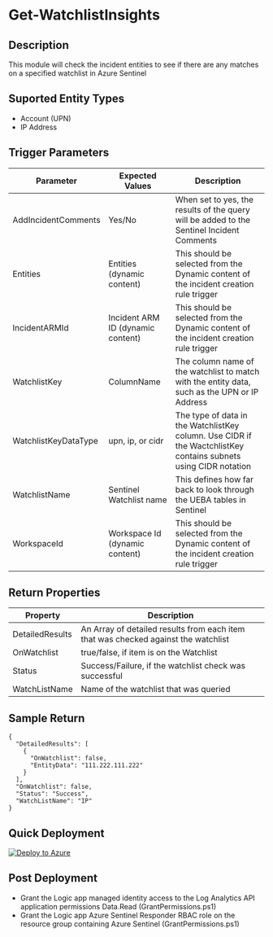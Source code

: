 # Get-WatchlistInsights

## Description
This module will check the incident entities to see if there are any matches on a specified watchlist in Azure Sentinel

## Suported Entity Types
* Account (UPN)
* IP Address

## Trigger Parameters

|Parameter|Expected Values|Description|
|---|---|---|
|AddIncidentComments|Yes/No|When set to yes, the results of the query will be added to the Sentinel Incident Comments|
|Entities|Entities (dynamic content)|This should be selected from the Dynamic content of the incident creation rule trigger|
|IncidentARMId|Incident ARM ID (dynamic content)|This should be selected from the Dynamic content of the incident creation rule trigger|
|WatchlistKey|ColumnName|The column name of the watchlist to match with the entity data, such as the UPN or IP Address |
|WatchlistKeyDataType|upn, ip, or cidr|The type of data in the WatchlistKey column.  Use CIDR if the WactchlistKey contains subnets using CIDR notation|
|WatchlistName|Sentinel Watchlist name|This defines how far back to look through the UEBA tables in Sentinel|
|WorkspaceId|Workspace Id (dynamic content)|This should be selected from the Dynamic content of the incident creation rule trigger|

## Return Properties

|Property|Description|
|---|---|
|DetailedResults|An Array of detailed results from each item that was checked against the watchlist|
|OnWatchlist|true/false, if item is on the Watchlist|
|Status|Success/Failure, if the watchlist check was successful|
|WatchListName|Name of the watchlist that was queried|


## Sample Return

```
{
  "DetailedResults": [
    {
      "OnWatchlist": false,
      "EntityData": "111.222.111.222"
    }
  ],
  "OnWatchlist": false,
  "Status": "Success",
  "WatchListName": "IP"
}
```

## Quick Deployment

[![Deploy to Azure](https://aka.ms/deploytoazurebutton)](https://portal.azure.com/#create/Microsoft.Template/uri/https%3A%2F%2Fraw.githubusercontent.com%2Fbriandelmsft%2FSentinelAutomationModules%2Fmain%2FModules%2FWatchlistModule%2Fazuredeploy.json)

## Post Deployment

* Grant the Logic app managed identity access to the Log Analytics API application permissions Data.Read (GrantPermissions.ps1)
* Grant the Logic app Azure Sentinel Responder RBAC role on the resource group containing Azure Sentinel (GrantPermissions.ps1)
